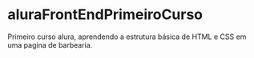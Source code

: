 # aluraFrontEndPrimeiroCurso
Primeiro curso alura, aprendendo a estrutura básica de HTML e CSS em uma pagina de barbearia. 
